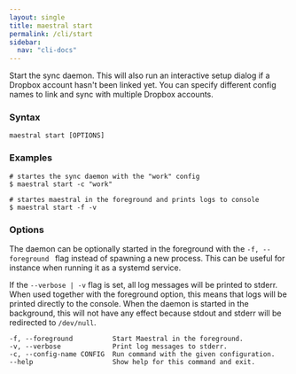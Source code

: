 ```yaml
---
layout: single
title: maestral start
permalink: /cli/start
sidebar:
  nav: "cli-docs"
---
```


Start the sync daemon. This will also run an interactive setup dialog if a Dropbox account
hasn't been linked yet. You can specify different config names to link and sync with
multiple Dropbox accounts.

### Syntax

```
maestral start [OPTIONS]
```

### Examples

```shell
# startes the sync daemon with the "work" config
$ maestral start -c "work"

# startes maestral in the foreground and prints logs to console
$ maestral start -f -v
```

### Options

The daemon can be optionally started in the foreground with the `-f, --foreground ` flag
instead of spawning a new process. This can be useful for instance when running it as a
systemd service.

If the `--verbose | -v` flag is set, all log messages will be printed to stderr. When used
together with the foreground option, this means that logs will be printed directly to the
console. When the daemon is started in the background, this will not have any effect
because stdout and stderr will be redirected to `/dev/null`.

```
-f, --foreground          Start Maestral in the foreground.
-v, --verbose             Print log messages to stderr.
-c, --config-name CONFIG  Run command with the given configuration.
--help                    Show help for this command and exit.
```
